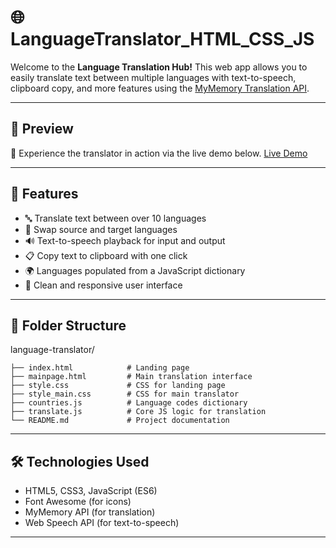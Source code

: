 # 🌐 LanguageTranslator_HTML_CSS_JS
Welcome to the **Language Translation Hub!** This web app allows you to easily translate text between multiple languages with text-to-speech, clipboard copy, and more features using the [MyMemory Translation API](https://mymemory.translated.net/).

---

## 📸 Preview
🔗 Experience the translator in action via the live demo below.
 [Live Demo](https://213kavyasahithi.github.io/LanguageTranslator_HTML_CSS_JS/)

---

## 🚀 Features
- 🔤 Translate text between over 10 languages
- 🔁 Swap source and target languages
- 🔊 Text-to-speech playback for input and output
- 📋 Copy text to clipboard with one click
- 🌍 Languages populated from a JavaScript dictionary
- 🎨 Clean and responsive user interface

---

## 📂 Folder Structure
language-translator/
```
├── index.html            # Landing page
├── mainpage.html         # Main translation interface
├── style.css             # CSS for landing page
├── style_main.css        # CSS for main translator
├── countries.js          # Language codes dictionary
├── translate.js          # Core JS logic for translation
└── README.md             # Project documentation
```

---

## 🛠️ Technologies Used
- HTML5, CSS3, JavaScript (ES6)
- Font Awesome (for icons)
- MyMemory API (for translation)
- Web Speech API (for text-to-speech)

---
